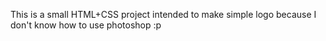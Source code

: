 This is a small HTML+CSS project intended to make simple logo because I don't know how to use photoshop :p
